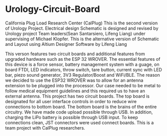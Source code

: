 # Urology-Circuit-Board
California Plug Load Research Center (CalPlug)  This is the second version of Urology Project. 
Electrical design Schematic is designed and revised by Urology project Team leaders(Sean Santarsiero, Lifeng Liang) under supervising of Michael Klopfer. 
This is the alternative version of Schematic and Layout using Altium Designer Software by Lifeng Liang

This verson features two circuit boards and additional features from upgraded hardware such as the ESP 32 WROVER. 
The essential features of this device is a force sensor, battery management system with a guage, on board FTDI, LED indicators,
throw switch, tare button, current sync with LED bar, piezo sound generator, 3V3 Regulator/Boost and WiFi/BLE.
The reason we decided to use the ESP32 WROVER was to allow for an antenna extension to be plugged into the processor.
Our case needed to be metal to follow medical equipment guidelines and this required us to have an external antenna. 
This project has two circuit boards.  The top board is designated for all user interface controls in order to reduce 
wire connections to bottom board. The bottom board is the brains of the entire circuitry. We have made code upload
possible through USB. In addition, charging the LiPo battery is possible through USB input. To keep connections clean, 
JST connectors were used connect boards.  This is a team project with CalPlug researchers.
